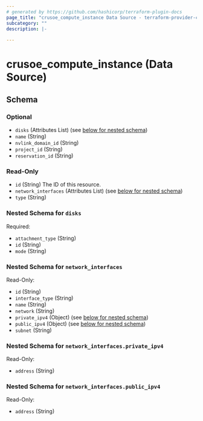 ```yaml
---
# generated by https://github.com/hashicorp/terraform-plugin-docs
page_title: "crusoe_compute_instance Data Source - terraform-provider-crusoe"
subcategory: ""
description: |-
  
---
```


# crusoe_compute_instance (Data Source)





<!-- schema generated by tfplugindocs -->
## Schema

### Optional

- `disks` (Attributes List) (see [below for nested schema](#nestedatt--disks))
- `name` (String)
- `nvlink_domain_id` (String)
- `project_id` (String)
- `reservation_id` (String)

### Read-Only

- `id` (String) The ID of this resource.
- `network_interfaces` (Attributes List) (see [below for nested schema](#nestedatt--network_interfaces))
- `type` (String)

<a id="nestedatt--disks"></a>
### Nested Schema for `disks`

Required:

- `attachment_type` (String)
- `id` (String)
- `mode` (String)


<a id="nestedatt--network_interfaces"></a>
### Nested Schema for `network_interfaces`

Read-Only:

- `id` (String)
- `interface_type` (String)
- `name` (String)
- `network` (String)
- `private_ipv4` (Object) (see [below for nested schema](#nestedatt--network_interfaces--private_ipv4))
- `public_ipv4` (Object) (see [below for nested schema](#nestedatt--network_interfaces--public_ipv4))
- `subnet` (String)

<a id="nestedatt--network_interfaces--private_ipv4"></a>
### Nested Schema for `network_interfaces.private_ipv4`

Read-Only:

- `address` (String)


<a id="nestedatt--network_interfaces--public_ipv4"></a>
### Nested Schema for `network_interfaces.public_ipv4`

Read-Only:

- `address` (String)
